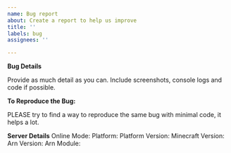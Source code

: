 ```yaml
---
name: Bug report
about: Create a report to help us improve
title: ''
labels: bug
assignees: ''

---
```


**Bug Details**

Provide as much detail as you can. Include screenshots, console logs and code if possible.

**To Reproduce the Bug:**

PLEASE try to find a way to reproduce the same bug with minimal code, it helps a lot.

**Server Details**
Online Mode:
Platform:
Platform Version:
Minecraft Version:
Arn Version:
Arn Module: